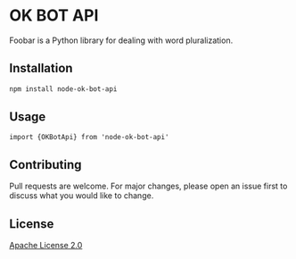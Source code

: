 # OK BOT API

Foobar is a Python library for dealing with word pluralization.

## Installation

```bash
npm install node-ok-bot-api
```
## Usage

```java-script
import {OKBotApi} from 'node-ok-bot-api'
```

## Contributing
Pull requests are welcome. For major changes, please open an issue first to discuss what you would like to change.

## License
[Apache License 2.0](https://choosealicense.com/licenses/apache-2.0/)
